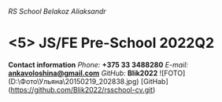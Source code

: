 _RS School_
*Belakoz Aliaksandr*
# <5> JS/FE Pre-School 2022Q2
__Contact information__
_Phone:_ **+375 33 3488280**
_E-mail:_ **ankavoloshina@gmail.com**
_GitHub:_ **Blik2022**
![FOTO] (D:\Фото\Ульяна\20150219_202838.jpg)
[GitHab] (https://github.com/Blik2022/rsschool-cv.git)